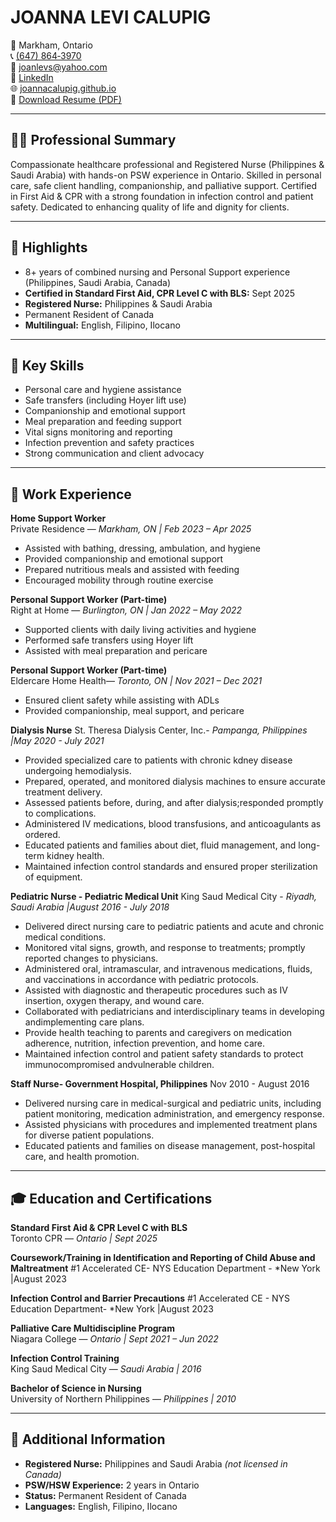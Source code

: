 # JOANNA LEVI CALUPIG

📍 Markham, Ontario  
📞 [(647) 864‑3970](tel:+16478643970)  
📧 [joanlevs@yahoo.com](mailto:joanlevs@yahoo.com)  
🔗 [LinkedIn](https://www.linkedin.com/in/joanna-levi-calupig-237481a3/)  
🌐 [joannacalupig.github.io](https://joannacalupig.github.io/)  
📄 [Download Resume (PDF)](JoannaLeviCalupig-Resume.pdf)

---

## 👩‍⚕️ Professional Summary

Compassionate healthcare professional and Registered Nurse (Philippines & Saudi Arabia) with hands-on PSW experience in Ontario. Skilled in personal care, safe client handling, companionship, and palliative support. Certified in First Aid & CPR with a strong foundation in infection control and patient safety. Dedicated to enhancing quality of life and dignity for clients.

---

## 🌟 Highlights

- 8+ years of combined nursing and Personal Support experience (Philippines, Saudi Arabia, Canada)  
- **Certified in Standard First Aid, CPR Level C with BLS:** Sept 2025  
- **Registered Nurse:** Philippines & Saudi Arabia  
- Permanent Resident of Canada  
- **Multilingual:** English, Filipino, Ilocano

---

## 🧰 Key Skills

- Personal care and hygiene assistance  
- Safe transfers (including Hoyer lift use)  
- Companionship and emotional support  
- Meal preparation and feeding support  
- Vital signs monitoring and reporting  
- Infection prevention and safety practices  
- Strong communication and client advocacy

---

## 💼 Work Experience

**Home Support Worker**  
Private Residence — *Markham, ON | Feb 2023 – Apr 2025*  
- Assisted with bathing, dressing, ambulation, and hygiene  
- Provided companionship and emotional support  
- Prepared nutritious meals and assisted with feeding  
- Encouraged mobility through routine exercise

**Personal Support Worker (Part-time)**  
Right at Home — *Burlington, ON | Jan 2022 – May 2022*  
- Supported clients with daily living activities and hygiene  
- Performed safe transfers using Hoyer lift  
- Assisted with meal preparation and pericare

**Personal Support Worker (Part-time)**  
Eldercare Home Health— *Toronto, ON | Nov 2021 – Dec 2021*  
- Ensured client safety while assisting with ADLs  
- Provided companionship, meal support, and pericare

**Dialysis Nurse**
St. Theresa Dialysis Center, Inc.- *Pampanga, Philippines |May 2020 - July 2021*
- Provided specialized care to patients with chronic kdney disease undergoing hemodialysis.
- Prepared, operated, and monitored dialysis machines to ensure accurate treatment delivery.
- Assessed patients before, during, and after dialysis;responded promptly to complications.
- Administered IV medications, blood transfusions, and anticoagulants as ordered.
- Educated patients and families about diet, fluid management, and long-term kidney health.
- Maintained infection control standards and ensured proper sterilization of equipment.

**Pediatric Nurse - Pediatric Medical Unit**
King Saud Medical City - *Riyadh, Saudi Arabia |August 2016 - July 2018*
- Delivered direct nursing care to pediatric patients and acute and chronic medical conditions.
- Monitored vital signs, growth, and response to treatments; promptly reported changes to physicians.
- Administered oral, intramascular, and intravenous medications, fluids, and vaccinations in accordance with pediatric protocols.
- Assisted with diagnostic and therapeutic procedures such as IV insertion, oxygen therapy, and wound care.
- Collaborated with pediatricians and interdisciplinary teams in developing andimplementing care plans.
- Provide health teaching to parents and caregivers on medication adherence, nutrition, infection prevention, and home care.
- Maintained infection control and patient safety standards to protect immunocompromised andvulnerable children.

**Staff Nurse- Government Hospital, Philippines**
Nov 2010 - August 2016
- Delivered nursing care in medical-surgical and pediatric units, including patient monitoring, medication administration, and emergency response.
- Assisted physicians with procedures and implemented treatment plans for diverse patient populations.
- Educated patients and families on disease management, post-hospital care, and health promotion.


---

## 🎓 Education and Certifications

**Standard First Aid & CPR Level C with BLS**  
Toronto CPR — *Ontario | Sept 2025*

**Coursework/Training in Identification and Reporting of Child Abuse and Maltreatment**
#1 Accelerated CE- NYS Education Department - *New York |August 2023

**Infection Control and Barrier Precautions**
#1 Accelerated CE - NYS Education Department- *New York |August 2023

**Palliative Care Multidiscipline Program**  
Niagara College — *Ontario | Sept 2021 – Jun 2022*

**Infection Control Training**  
King Saud Medical City — *Saudi Arabia | 2016*

**Bachelor of Science in Nursing**  
University of Northern Philippines — *Philippines | 2010*

---

## 📌 Additional Information

- **Registered Nurse:** Philippines and Saudi Arabia *(not licensed in Canada)*  
- **PSW/HSW Experience:** 2 years in Ontario  
- **Status:** Permanent Resident of Canada  
- **Languages:** English, Filipino, Ilocano
